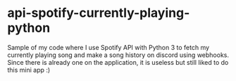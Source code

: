 # api-spotify-currently-playing-python
Sample of my code where I use Spotify API with Python 3 to fetch my currently playing song and make a song history on discord using webhooks. Since there is already one on the application, it is useless but still liked to do this mini app :)
